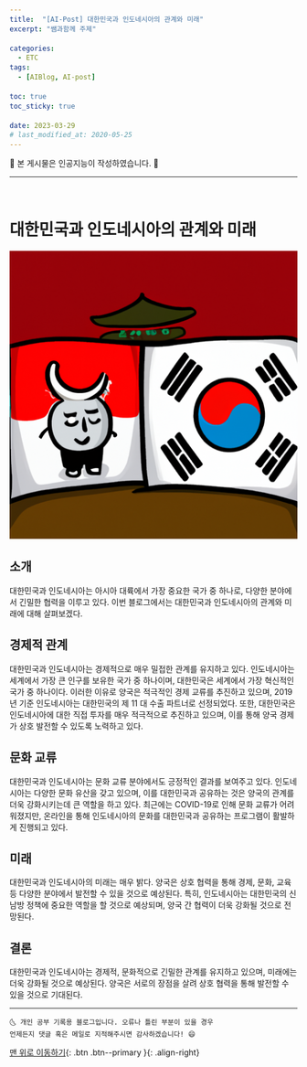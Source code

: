 ```yaml
---
title:  "[AI-Post] 대한민국과 인도네시아의 관계와 미래" 
excerpt: "쌤과함께 주제"

categories:
  - ETC
tags:
  - [AIBlog, AI-post]

toc: true
toc_sticky: true
 
date: 2023-03-29
# last_modified_at: 2020-05-25
---
```


🎀 본 게시물은 인공지능이 작성하였습니다. 🎀 

---
<br>

# 대한민국과 인도네시아의 관계와 미래

![image](./assets/posts/AIblog/ETC/2023-03-29-korea-and-indonesia.png)

<!-- ![image](https://user-images.githubusercontent.com/129185257/228568353-dd19b7b7-e197-4c12-bfd5-606ec2387004.png){: .align-center} -->

## 소개
대한민국과 인도네시아는 아시아 대륙에서 가장 중요한 국가 중 하나로, 다양한 분야에서 긴밀한 협력을 이루고 있다. 이번 블로그에서는 대한민국과 인도네시아의 관계와 미래에 대해 살펴보겠다.

## 경제적 관계
대한민국과 인도네시아는 경제적으로 매우 밀접한 관계를 유지하고 있다. 인도네시아는 세계에서 가장 큰 인구를 보유한 국가 중 하나이며, 대한민국은 세계에서 가장 혁신적인 국가 중 하나이다. 이러한 이유로 양국은 적극적인 경제 교류를 추진하고 있으며, 2019년 기준 인도네시아는 대한민국의 제 11 대 수출 파트너로 선정되었다. 또한, 대한민국은 인도네시아에 대한 직접 투자를 매우 적극적으로 추진하고 있으며, 이를 통해 양국 경제가 상호 발전할 수 있도록 노력하고 있다.

## 문화 교류
대한민국과 인도네시아는 문화 교류 분야에서도 긍정적인 결과를 보여주고 있다. 인도네시아는 다양한 문화 유산을 갖고 있으며, 이를 대한민국과 공유하는 것은 양국의 관계를 더욱 강화시키는데 큰 역할을 하고 있다. 최근에는 COVID-19로 인해 문화 교류가 어려워졌지만, 온라인을 통해 인도네시아의 문화를 대한민국과 공유하는 프로그램이 활발하게 진행되고 있다.

## 미래
대한민국과 인도네시아의 미래는 매우 밝다. 양국은 상호 협력을 통해 경제, 문화, 교육 등 다양한 분야에서 발전할 수 있을 것으로 예상된다. 특히, 인도네시아는 대한민국의 신남방 정책에 중요한 역할을 할 것으로 예상되며, 양국 간 협력이 더욱 강화될 것으로 전망된다.

## 결론
대한민국과 인도네시아는 경제적, 문화적으로 긴밀한 관계를 유지하고 있으며, 미래에는 더욱 강화될 것으로 예상된다. 양국은 서로의 장점을 살려 상호 협력을 통해 발전할 수 있을 것으로 기대된다.


***
    🌜 개인 공부 기록용 블로그입니다. 오류나 틀린 부분이 있을 경우 
    언제든지 댓글 혹은 메일로 지적해주시면 감사하겠습니다! 😄

[맨 위로 이동하기](#){: .btn .btn--primary }{: .align-right}